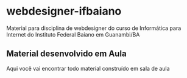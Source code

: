 # webdesigner-ifbaiano
Material para disciplina de webdesigner do curso de Informática para Internet do Instituto Federal Baiano em Guanambi/BA
## Material desenvolvido em Aula
Aqui você vai encontrar todo material construído em sala de aula
